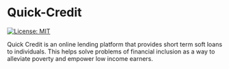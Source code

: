 # Quick-Credit

[![License: MIT](https://img.shields.io/badge/License-MIT-yellow.svg)](https://github.com/KuthumiPepple/Quick-Credit/blob/master/LICENSE)

Quick Credit is an online lending platform that provides short term soft loans to individuals. This helps solve problems of financial inclusion as a way to alleviate poverty and empower low income earners.
